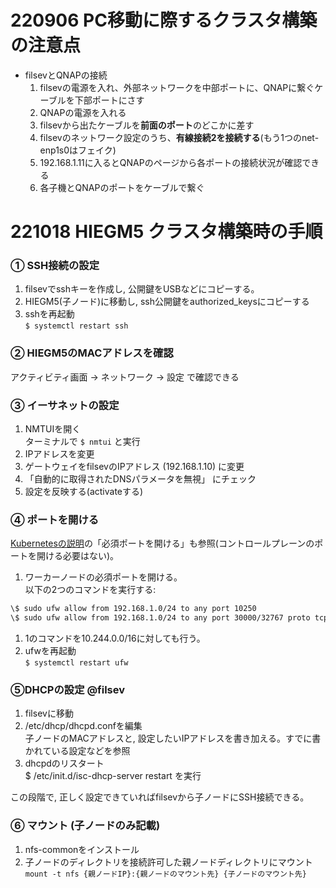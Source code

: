 # 220906 PC移動に際するクラスタ構築の注意点

- filsevとQNAPの接続
    1. filsevの電源を入れ、外部ネットワークを中部ポートに、QNAPに繋ぐケーブルを下部ポートにさす
    1. QNAPの電源を入れる
    1. filsevから出たケーブルを**前面のポート**のどこかに差す
    1. filsevのネットワーク設定のうち、**有線接続2を接続する**(もう1つのnet-enp1s0はフェイク)
    1. 192.168.1.11に入るとQNAPのページから各ポートの接続状況が確認できる
    1. 各子機とQNAPのポートをケーブルで繋ぐ

# 221018 HIEGM5 クラスタ構築時の手順  

### ① SSH接続の設定
1. filsevでsshキーを作成し, 公開鍵をUSBなどにコピーする。
1. HIEGM5(子ノード)に移動し, ssh公開鍵をauthorized_keysにコピーする
1. sshを再起動  
`$ systemctl restart ssh`
### ② HIEGM5のMACアドレスを確認
アクティビティ画面 → ネットワーク → 設定 で確認できる
### ③ イーサネットの設定
1. NMTUIを開く  
ターミナルで `$ nmtui` と実行
1. IPアドレスを変更
1. ゲートウェイをfilsevのIPアドレス (192.168.1.10) に変更
1. 「自動的に取得されたDNSパラメータを無視」
にチェック
1. 設定を反映する(activateする)

### ④ ポートを開ける
[Kubernetesの説明](https://github.com/mizuno-group00/environment/blob/master/kubernetes/kubernetes_doc.md)の「必須ポートを開ける」も参照(コントロールプレーンのポートを開ける必要はない)。  
1. ワーカーノードの必須ポートを開ける。  
以下の2つのコマンドを実行する:  

```bash
\$ sudo ufw allow from 192.168.1.0/24 to any port 10250  
\$ sudo ufw allow from 192.168.1.0/24 to any port 30000/32767 proto tcp
```

1. 1のコマンドを10.244.0.0/16に対しても行う。
1. ufwを再起動  
`$ systemctl restart ufw `

### ⑤DHCPの設定 @filsev  
1. filsevに移動
1. /etc/dhcp/dhcpd.confを編集  
子ノードのMACアドレスと, 設定したいIPアドレスを書き加える。すでに書かれている設定などを参照
1. dhcpdのリスタート  
$ /etc/init.d/isc-dhcp-server restart を実行  

この段階で, 正しく設定できていればfilsevから子ノードにSSH接続できる。
### ⑥ マウント (子ノードのみ記載)
1. nfs-commonをインストール
1. 子ノードのディレクトリを接続許可した親ノードディレクトリにマウント
`mount -t nfs {親ノードIP}:{親ノードのマウント先} {子ノードのマウント先}`


